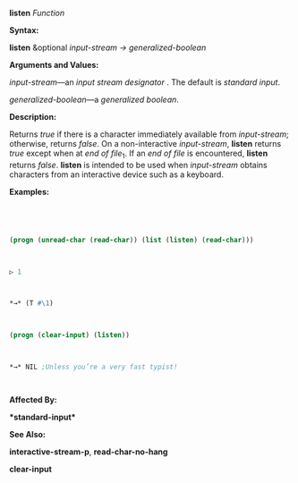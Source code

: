 **listen** *Function* 



**Syntax:** 



**listen** &optional *input-stream → generalized-boolean* 



**Arguments and Values:** 



*input-stream*—an *input stream designator* . The default is *standard input*. 



*generalized-boolean*—a *generalized boolean*. 



**Description:** 



Returns *true* if there is a character immediately available from *input-stream*; otherwise, returns *false*. On a non-interactive *input-stream*, **listen** returns *true* except when at *end of file*<sub>1</sub>. If an *end of file* is encountered, **listen** returns *false*. **listen** is intended to be used when *input-stream* obtains characters from an interactive device such as a keyboard. 



**Examples:**
```lisp
 



(progn (unread-char (read-char)) (list (listen) (read-char))) 



▷ 1 



*→* (T #\1) 



(progn (clear-input) (listen)) 



*→* NIL ;Unless you’re a very fast typist! 




```
**Affected By:** 



**\*standard-input\*** 



**See Also:** 



**interactive-stream-p**, **read-char-no-hang** 







 



 



**clear-input** 



